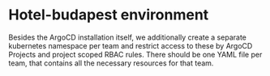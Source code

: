 # Hotel-budapest environment

Besides the ArgoCD installation itself, we additionally create a separate kubernetes namespace per team and restrict
access to these by ArgoCD Projects and project scoped RBAC rules.
There should be one YAML file per team, that contains all the necessary resources for that team.
